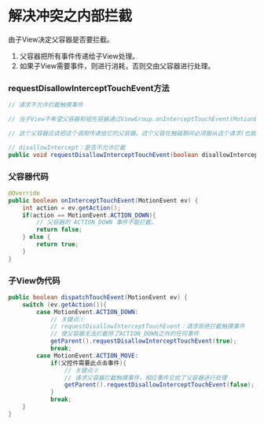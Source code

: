 # 解决冲突之内部拦截

由子View决定父容器是否要拦截。

1. 父容器把所有事件传递给子View处理。
2. 如果子View需要事件，则进行消耗，否则交由父容器进行处理。

### requestDisallowInterceptTouchEvent方法

```java
// 请求不允许拦截触摸事件

// 当子View不希望父容器和祖先容器通过ViewGroup.onInterceptTouchEvent(MotionEvent)拦截触摸事件时调用。

// 这个父容器应该把这个调用传递给它的父容器。这个父容在触碰期间必须服从这个请求(也就是说，只有在这个父进程收到一个up或cancel后才清除标志。)

// disallowIntercept：是否不允许拦截
public void requestDisallowInterceptTouchEvent(boolean disallowIntercept);
```

### 父容器代码

``` java
@Override
public boolean onInterceptTouchEvent(MotionEvent ev) {
    int action = ev.getAction();
    if(action == MotionEvent.ACTION_DOWN){
        // 父容器的 ACTION_DOWN 事件不能拦截。
        return false;
    } else {
        return true;
    }
}
```

### 子View伪代码

``` java
public boolean dispatchTouchEvent(MotionEvent ev) {
    switch (ev.getAction()){
        case MotionEvent.ACTION_DOWN:
            // 关键点①
            // requestDisallowInterceptTouchEvent：请求拒绝拦截触摸事件
            // 使父容器无法拦截除了ACTION_DOWN之外的任何事件
            getParent().requestDisallowInterceptTouchEvent(true);
            break;
        case MotionEvent.ACTION_MOVE:
            if(父控件需要此点击事件){
                // 关键点②
                // 请求父容器拦截触摸事件，相应事件交给了父容器进行处理
                getParent().requestDisallowInterceptTouchEvent(false);
            }
            break;
    }
}
```
